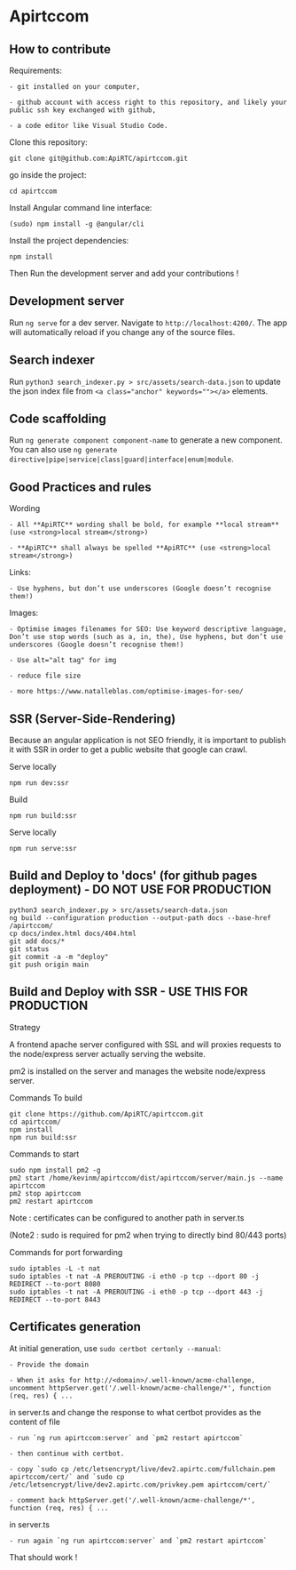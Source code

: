 # Apirtccom

## How to contribute

Requirements:

    - git installed on your computer,

    - github account with access right to this repository, and likely your public ssh key exchanged with github,

    - a code editor like Visual Studio Code.

Clone this repository:

`git clone git@github.com:ApiRTC/apirtccom.git`

go inside the project:

`cd apirtccom`

Install Angular command line interface:

`(sudo) npm install -g @angular/cli`

Install the project dependencies:

`npm install`

Then Run the development server and add your contributions !

## Development server

Run `ng serve` for a dev server. Navigate to `http://localhost:4200/`. The app will automatically reload if you change any of the source files.

## Search indexer

Run `python3 search_indexer.py > src/assets/search-data.json` to update the json index file from `<a class="anchor" keywords=""></a>` elements.

## Code scaffolding

Run `ng generate component component-name` to generate a new component. You can also use `ng generate directive|pipe|service|class|guard|interface|enum|module`.

## Good Practices and rules

Wording

    - All **ApiRTC** wording shall be bold, for example **local stream** (use <strong>local stream</strong>)

    - **ApiRTC** shall always be spelled **ApiRTC** (use <strong>local stream</strong>)

Links:

    - Use hyphens, but don’t use underscores (Google doesn’t recognise them!)

Images:

    - Optimise images filenames for SEO: Use keyword descriptive language, Don’t use stop words (such as a, in, the), Use hyphens, but don’t use underscores (Google doesn’t recognise them!)

    - Use alt="alt tag" for img

    - reduce file size

    - more https://www.natalleblas.com/optimise-images-for-seo/

## SSR (Server-Side-Rendering)

Because an angular application is not SEO friendly, it is important to publish it with SSR in order to get a public website that google can crawl.

Serve locally

`npm run dev:ssr`

Build

`npm run build:ssr`

Serve locally

`npm run serve:ssr`

## Build and Deploy to 'docs' (for github pages deployment) - DO NOT USE FOR PRODUCTION

```
python3 search_indexer.py > src/assets/search-data.json
ng build --configuration production --output-path docs --base-href /apirtccom/
cp docs/index.html docs/404.html
git add docs/*
git status
git commit -a -m "deploy"
git push origin main
```

## Build and Deploy with SSR - USE THIS FOR PRODUCTION

Strategy

A frontend apache server configured with SSL and will proxies requests to the node/express server actually serving the website.

pm2 is installed on the server and manages the website node/express server.

Commands To build

```
git clone https://github.com/ApiRTC/apirtccom.git
cd apirtccom/
npm install
npm run build:ssr
```

Commands to start

```
sudo npm install pm2 -g
pm2 start /home/kevinm/apirtccom/dist/apirtccom/server/main.js --name apirtccom
pm2 stop apirtccom
pm2 restart apirtccom
```

Note : certificates can be configured to another path in server.ts

(Note2 : sudo is required for pm2 when trying to directly bind 80/443 ports)

Commands for port forwarding

```
sudo iptables -L -t nat
sudo iptables -t nat -A PREROUTING -i eth0 -p tcp --dport 80 -j REDIRECT --to-port 8080
sudo iptables -t nat -A PREROUTING -i eth0 -p tcp --dport 443 -j REDIRECT --to-port 8443
```


## Certificates generation

At initial generation, use `sudo certbot certonly --manual`:

    - Provide the domain

    - When it asks for http://<domain>/.well-known/acme-challenge, uncomment httpServer.get('/.well-known/acme-challenge/*', function (req, res) { ...
in server.ts and change the response to what certbot provides as the content of file

    - run `ng run apirtccom:server` and `pm2 restart apirtccom`

    - then continue with certbot.

    - copy `sudo cp /etc/letsencrypt/live/dev2.apirtc.com/fullchain.pem apirtccom/cert/` and `sudo cp /etc/letsencrypt/live/dev2.apirtc.com/privkey.pem apirtccom/cert/`

    - comment back httpServer.get('/.well-known/acme-challenge/*', function (req, res) { ...
in server.ts

    - run again `ng run apirtccom:server` and `pm2 restart apirtccom`

That should work !